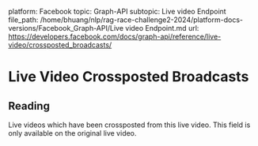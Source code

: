 platform: Facebook
topic: Graph-API
subtopic: Live video Endpoint
file_path: /home/bhuang/nlp/rag-race-challenge2-2024/platform-docs-versions/Facebook_Graph-API/Live video Endpoint.md
url: https://developers.facebook.com/docs/graph-api/reference/live-video/crossposted_broadcasts/

# Live Video Crossposted Broadcasts

## Reading

Live videos which have been crossposted from this live video. This field is only available on the original live video.